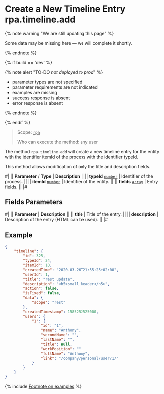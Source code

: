# Create a New Timeline Entry rpa.timeline.add

{% note warning "We are still updating this page" %}

Some data may be missing here — we will complete it shortly.

{% endnote %}

{% if build == 'dev' %}

{% note alert "TO-DO _not deployed to prod_" %}

- parameter types are not specified
- parameter requirements are not indicated
- examples are missing
- success response is absent
- error response is absent

{% endnote %}

{% endif %}

> Scope: [`rpa`](../../../scopes/permissions.md)
>
> Who can execute the method: any user

The method `rpa.timeline.add` will create a new timeline entry for the entity with the identifier itemId of the process with the identifier typeId.

This method allows modification of only the title and description fields.

#|
|| **Parameter** / **Type** | **Description** ||
|| **typeId** 
[`number`](../../../data-types.md) | Identifier of the process. ||
|| **itemId** 
[`number`](../../../data-types.md) | Identifier of the entity. ||
|| **fields** 
[`array`](../../../data-types.md) | Entry fields. ||
|#

## Fields Parameters

#|
|| **Parameter** | **Description** ||
|| **title** | Title of the entry. ||
|| **description** | Description of the entry (HTML can be used). ||
|#

## Example

```json
{
    "timeline": {
        "id": 325,
        "typeId": 24,
        "itemId": 10,
        "createdTime": "2020-03-26T21:55:25+02:00",
        "userId": 1,
        "title": "rest update",
        "description": "<h5>small header</h5>",
        "action": false,
        "isFixed": false,
        "data": {
            "scope": "rest"
        },
        "createdTimestamp": 1585252525000,
        "users": {
            "1": {
                "id": "1",
                "name": "Anthony",
                "secondName": "",
                "lastName": "",
                "title": null,
                "workPosition": "",
                "fullName": "Anthony",
                "link": "/company/personal/user/1/"
            }
        }
    }
}
```

{% include [Footnote on examples](../../../../_includes/examples.md) %}